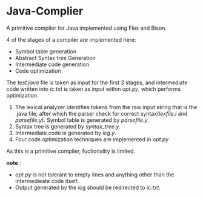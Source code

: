 # Java-Complier
A primitive compiler for Java implemented using Flex and Bison.

4 of the stages of a compiler are implemented here:
  * Symbol table generation
  * Abstract Syntax tree Generation
  * Intermediate code generation
  * Code optimization

The *test.java* file is taken as input for the first 3 stages, and intermediate code written into *ic.txt* is taken as input within *opt.py*, which performs optimization.

1. The lexical analyzer identifies tokens from the raw input string that is the .java file, after which the parser check for correct syntax(*lexfile.l* and *parsefile.y*). Symbol table is generated by *parsefile.y*. 
2. Syntax tree is generated by *syntax_tree.y*.
3. Intermediate code is generated by *icg.y*.
4. Four code optimization techniques are implemented in *opt.py* 

As this is a primitive compiler, fuctionality is limited.


**note** : 
  * *opt.py* is not tolerant to empty lines and anything other than the intermedieate code itself.
  * Output generated by the icg should be redirected to *ic.txt*.
